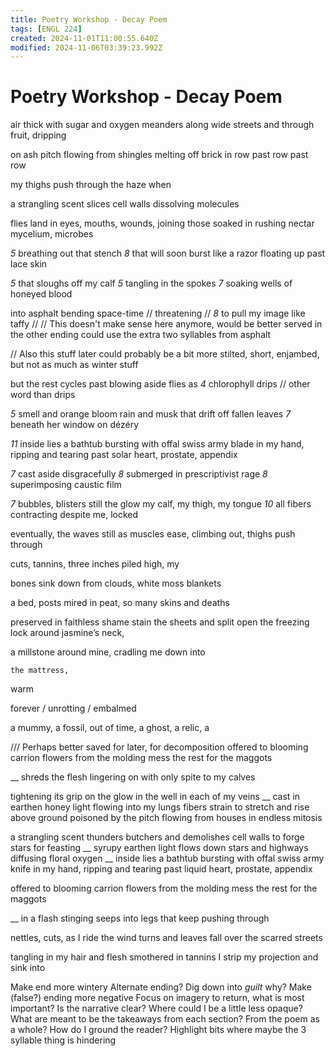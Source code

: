 ```yaml
---
title: Poetry Workshop - Decay Poem
tags: [ENGL 224]
created: 2024-11-01T11:00:55.640Z
modified: 2024-11-06T03:39:23.992Z
---
```


# Poetry Workshop - Decay Poem

air thick with sugar and oxygen
meanders along wide streets and through
fruit, dripping

on ash pitch flowing from
shingles melting off brick 
in row past row past row

my thighs push
through the haze
when

a strangling scent
slices cell walls
dissolving molecules

flies land in eyes, mouths, wounds, 
joining those soaked in rushing nectar
mycelium, microbes

*5*  breathing out that stench
*8* that will soon burst like a razor
floating up past lace skin

*5* that sloughs off my calf
*5* tangling in the spokes
*7* soaking wells of honeyed blood

into asphalt bending space-time //
threatening //
*8* to pull my image like taffy //
// This doesn't make sense here anymore, would be better served in the other ending
could use the extra two syllables from asphalt

// Also this stuff later could probably be a bit more stilted, short, enjambed, but not as much as winter stuff

but the rest cycles past
blowing aside flies as
*4* chlorophyll drips // other word than drips

*5* smell and orange bloom
rain and musk that drift off fallen leaves
*7* beneath her window on dézéry

*11* inside lies a bathtub bursting with offal
swiss army blade in my hand, ripping and tearing 
past solar heart, prostate, appendix

*7* cast aside disgracefully
*8* submerged in prescriptivist rage
*8* superimposing caustic film

*7* bubbles, blisters still the glow 
my calf, my thigh, my tongue
*10* all fibers contracting despite me, locked

eventually, the waves still as 
muscles ease, climbing out,
thighs push through

cuts, tannins,
three inches
piled high, my

bones sink down
from clouds, white
moss blankets

a bed, posts
mired in peat,
so many skins and deaths

preserved in faithless shame
stain the sheets and split open
the freezing lock around jasmine’s neck,

a millstone around mine,
cradling me down into 

	the mattress,




warm






forever / unrotting / embalmed

a mummy, a fossil, out of time, a ghost, a relic, a







/// Perhaps better saved for later, for decomposition
offered to blooming carrion
flowers from the molding mess
the rest for the maggots

__
shreds the flesh
lingering on with only spite
to my calves

tightening its grip on
the glow in the well
in each of my veins
__
cast in earthen honey light
flowing into my lungs
fibers strain to stretch and rise above ground
poisoned by the pitch flowing
from houses in endless mitosis

a strangling scent thunders
butchers and demolishes cell walls
to forge stars for feasting
__
syrupy earthen light flows
	down stars and highways
		diffusing floral oxygen
__
inside lies a bathtub bursting with offal
swiss army knife in my hand, ripping and tearing 
past liquid heart, prostate, appendix

offered to blooming carrion
flowers from the molding mess
the rest for the maggots

__
in a flash
stinging seeps into
legs that keep pushing through

nettles, cuts,
as I ride the wind turns
and leaves fall over the scarred streets

tangling in my hair and flesh
smothered in tannins
I strip my projection and sink into


Make end more wintery
Alternate ending?
Dig down into *guilt*
why?
Make (false?) ending more negative
Focus on imagery to return, what is most important?
Is the narrative clear? Where could I be a little less opaque?
	What are meant to be the takeaways from each section?
	From the poem as a whole?
How do I ground the reader?
Highlight bits where maybe the 3 syllable thing is hindering
